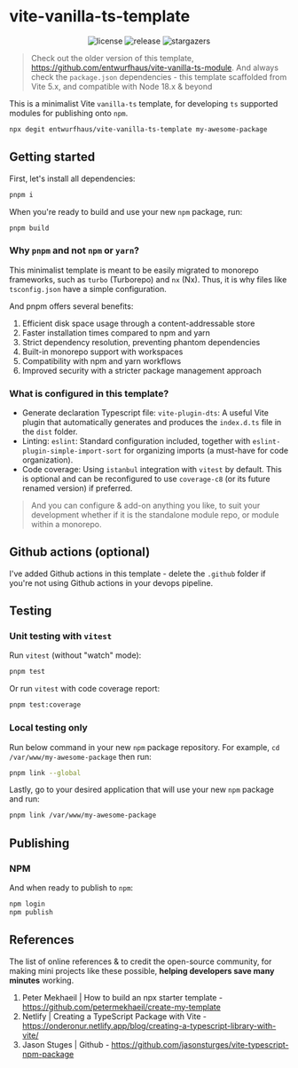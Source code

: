 # vite-vanilla-ts-template

<p align="center">
    <img alt="license" src="https://img.shields.io/github/license/entwurfhaus/vite-vanilla-ts-module?style=flat-square" />
    <img alt="release" src="https://img.shields.io/github/v/tag/entwurfhaus/vite-vanilla-ts-template?label=release&style=flat-square" />
    <img alt="stargazers" src="https://img.shields.io/github/stars/entwurfhaus/vite-vanilla-ts-template?style=flat-square" />
</p>

> Check out the older version of this template, https://github.com/entwurfhaus/vite-vanilla-ts-module.
> And always check the `package.json` dependencies - this template scaffolded from Vite 5.x, and compatible with Node 18.x & beyond

This is a minimalist Vite `vanilla-ts` template, for developing `ts` supported modules for publishing onto `npm`.

```bash
npx degit entwurfhaus/vite-vanilla-ts-template my-awesome-package
```

## Getting started

First, let's install all dependencies:

```bash
pnpm i
```

When you're ready to build and use your new `npm` package, run:

```bash
pnpm build
```

### Why `pnpm` and not `npm` or `yarn`?

This minimalist template is meant to be easily migrated to monorepo frameworks, such as `turbo` (Turborepo) and `nx` (Nx). Thus, it is why files like `tsconfig.json` have a simple configuration.

And pnpm offers several benefits:

1. Efficient disk space usage through a content-addressable store
2. Faster installation times compared to npm and yarn
3. Strict dependency resolution, preventing phantom dependencies
4. Built-in monorepo support with workspaces
5. Compatibility with npm and yarn workflows
6. Improved security with a stricter package management approach

### What is configured in this template?

- Generate declaration Typescript file: `vite-plugin-dts`: A useful Vite plugin that automatically generates and produces the `index.d.ts` file in the `dist` folder.
- Linting: `eslint`: Standard configuration included, together with `eslint-plugin-simple-import-sort` for organizing imports (a must-have for code organization).
- Code coverage: Using `istanbul` integration with `vitest` by default. This is optional and can be reconfigured to use `coverage-c8` (or its future renamed version) if preferred.

> And you can configure & add-on anything you like, to suit your development whether if it is the standalone module repo, or module within a monorepo.

## Github actions (optional)

I've added Github actions in this template - delete the `.github` folder if you're not using Github actions in your devops pipeline.

## Testing

### Unit testing with `vitest`

Run `vitest` (without "watch" mode):

```bash
pnpm test
```

Or run `vitest` with code coverage report:

```bash
pnpm test:coverage
```

### Local testing only

Run below command in your new `npm` package repository. For example, `cd /var/www/my-awesome-package` then run:

```bash
pnpm link --global
```

Lastly, go to your desired application that will use your new `npm` package and run:

```bash
pnpm link /var/www/my-awesome-package
```

## Publishing

### NPM

And when ready to publish to `npm`:

```bash
npm login
npm publish
```

## References

The list of online references & to credit the open-source community, for making mini projects like these possible, **helping developers save many minutes** working.

1. Peter Mekhaeil | How to build an npx starter template - https://github.com/petermekhaeil/create-my-template
2. Netlify | Creating a TypeScript Package with Vite - https://onderonur.netlify.app/blog/creating-a-typescript-library-with-vite/
3. Jason Stuges | Github - https://github.com/jasonsturges/vite-typescript-npm-package
